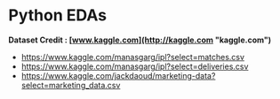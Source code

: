 # Python EDAs
**Dataset Credit : [www.kaggle.com](http://kaggle.com "kaggle.com")**
- https://www.kaggle.com/manasgarg/ipl?select=matches.csv
- https://www.kaggle.com/manasgarg/ipl?select=deliveries.csv
- https://www.kaggle.com/jackdaoud/marketing-data?select=marketing_data.csv
